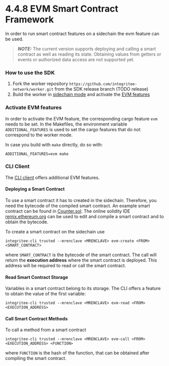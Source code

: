 # 4.4.8 EVM Smart Contract Framework
In order to run smart contract features on a sidechain the evm feature can be used. 

> **_NOTE:_**
> The current version supports deploying and calling a smart contract as well as reading its state. Obtaining values from getters or events or authorized data access are not supported yet. 

### **How to use the SDK**
1. Fork the worker repository `https://github.com/integritee-network/worker.git` from the SDK release branch (TODO release)
2. Build the worker in [sidechain mode](4.4.1-sidechain-sdk.md) and activate the [EVM features](4.4.8-evm-smart-contract-framework.md#activate-evm-features)

### **Activate EVM features**
In order to activate the EVM feature, the corresponding cargo feature `evm` needs to be set. In the Makefiles, the environment variable `ADDITIONAL_FEATURES` is used to set the cargo features that do not correspond to the worker mode.

In case you build with `make` directly, do so with:

`ADDITIONAL_FEATURES=evm make`

### **CLI Client**
The [CLI client](https://github.com/integritee-network/worker/tree/master/cli) offers additional EVM features.

#### **Deploying a Smart Contract**
To use a smart contract it has to created in the sidechain. Therefore, you need the bytecode of the compiled smart contract. An example smart contract can be found in [Counter.sol](https://github.com/integritee-network/worker/blob/master/enclave-runtime/src/test/Counter.sol]).
The online solidity IDE [remix.ethereum.org](https://remix.ethereum.org/) can be used to edit and compile a smart contract and to obtain the bytecode. 

To create a smart contract on the sidechain use

`integritee-cli trusted --mrenclave <MRENCLAVE> evm-create <FROM> <SMART_CONTRACT>`

where `SMART_CONTRACT` is the bytecode of the smart contract. The call will return the **execution address** where the smart contract is deployed. This address will be required to read or call the smart contract. 

#### **Read Smart Contract Storage**
Variables in a smart contract belong to its storage. The CLI offers a feature to obtain the value of the first variable:

`integritee-cli trusted --mrenclave <MRENCLAVE> evm-read <FROM> <EXECUTION_ADDRESS>`

#### **Call Smart Contract Methods**
To call a method from a smart contract 

`integritee-cli trusted --mrenclave <MRENCLAVE> evm-call <FROM> <EXECUTION_ADDRESS> <FUNCTION>`

where `FUNCTION` is the hash of the function, that can be obtained after compiling the smart contract. 




